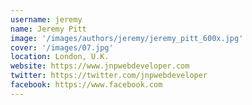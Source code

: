 ```yaml
---
username: jeremy
name: Jeremy Pitt
image: '/images/authors/jeremy/jeremy_pitt_600x.jpg'
cover: '/images/07.jpg'
location: London, U.K.
website: https://www.jnpwebdeveloper.com
twitter: https://twitter.com/jnpwebdeveloper
facebook: https://www.facebook.com
---
```

